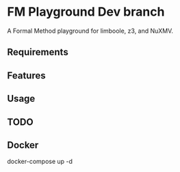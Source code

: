 # FM Playground Dev branch 
A Formal Method playground for limboole, z3, and NuXMV.
## Requirements

## Features

## Usage


## TODO

## Docker
docker-compose up -d
